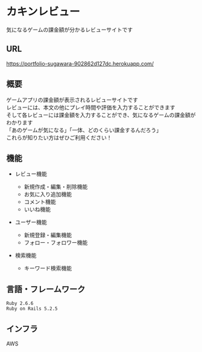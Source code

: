 # カキンレビュー
気になるゲームの課金額が分かるレビューサイトです  
  
## URL
https://portfolio-sugawara-902862d127dc.herokuapp.com/  
  
## 概要  
ゲームアプリの課金額が表示されるレビューサイトです<br>
レビューには、本文の他にプレイ時間や評価を入力することができます<br>
そして各レビューには課金額を入力することができ、気になるゲームの課金額がわかります<br>
「あのゲームが気になる」「一体、どのくらい課金するんだろう」<br>
これらが知りたい方はぜひご利用ください！
  
## 機能 
* レビュー機能
  * 新規作成・編集・削除機能
  * お気に入り追加機能
  * コメント機能
  * いいね機能

* ユーザー機能
  * 新規登録・編集機能 
  * フォロー・フォロワー機能

* 検索機能
  * キーワード検索機能

## 言語・フレームワーク  
`Ruby 2.6.6`  
`Ruby on Rails 5.2.5`

## インフラ
AWS
